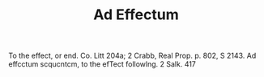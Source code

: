 ---
title: Ad Effectum
permalink: "/definitions/ad-effectum.html"
body: To the effect, or end. Co. Litt 204a; 2 Crabb, Real Prop. p. 802, S 2143. Ad
  effcctum scqucntcm, to the efTect followlng. 2 Salk. 417
published_at: '2018-07-07'
layout: post
---